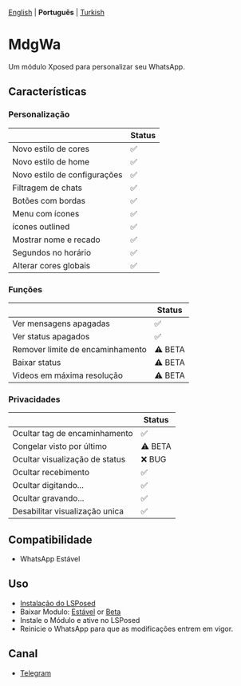 [English](../README.md) | **Português** | [Turkish](languages/README_TR.md)

# MdgWa

Um módulo Xposed para personalizar seu WhatsApp.

## Características

### Personalização

|  | Status |
| ------------- | ------------- |
| Novo estilo de cores| ✅ |
| Novo estilo de home | ✅ |
| Novo estilo de configurações | ✅ |
| Filtragem de chats | ✅ |
| Botões com bordas | ✅ |
| Menu com ícones | ✅ |
| ícones outlined | ✅ |
| Mostrar nome e recado | ✅ |
| Segundos no horário | ✅ |
| Alterar cores globais | ✅ |


### Funções

|  | Status |
| ------------- | ------------- |
| Ver mensagens apagadas | ✅ |
| Ver status apagados | ✅ |
| Remover limite de encaminhamento | ⚠️ BETA |
| Baixar status | ⚠️ BETA |
| Videos em máxima resolução | ⚠️ BETA |

### Privacidades

|  | Status |
| ------------- | ------------- |
| Ocultar tag de encaminhamento | ✅ |
| Congelar visto por último | ⚠️ BETA |
| Ocultar visualização de status | ❌ BUG |
| Ocultar recebimento | ✅ |
| Ocultar digitando... | ✅ |
| Ocultar gravando... | ✅ |
| Desabilitar visualização unica | ✅ |

## Compatibilidade

- WhatsApp Estável

## Uso

- [Instalação do LSPosed](https://github.com/LSPosed/LSPosed)
- Baixar Modulo: [Estável](https://github.com/ItsMadruga/MdgWa/releases/latest) or [Beta](https://github.com/ItsMadruga/MdgWa/actions)
- Instale o Módulo e ative no LSPosed
- Reinicie o WhatsApp para que as modificações entrem em vigor.

## Canal

- [Telegram](https://t.me/mdgwamodule)
